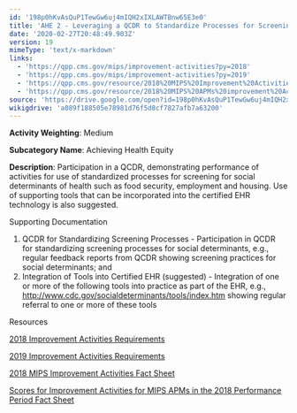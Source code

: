 ```yaml
---
id: '198p0hKvAsQuP1TewGw6uj4mIQH2xIXLAWTBnw65E3e0'
title: 'AHE 2 - Leveraging a QCDR to Standardize Processes for Screening'
date: '2020-02-27T20:48:49.903Z'
version: 19
mimeType: 'text/x-markdown'
links:
  - 'https://qpp.cms.gov/mips/improvement-activities?py=2018'
  - 'https://qpp.cms.gov/mips/improvement-activities?py=2019'
  - 'https://qpp.cms.gov/resource/2018%20MIPS%20Improvement%20Activities%20Fact%20Sheet'
  - 'https://qpp.cms.gov/resource/2018%20MIPS%20APMs%20improvement%20Activities%20scores%20fact%20sheet'
source: 'https://drive.google.com/open?id=198p0hKvAsQuP1TewGw6uj4mIQH2xIXLAWTBnw65E3e0'
wikigdrive: 'a089f188505e78981d76f5d8cf7827afb7a63200'
---
```

**Activity Weighting**: Medium

**Subcategory Name**: Achieving Health Equity

**Description**: Participation in a QCDR, demonstrating performance of activities for use of standardized processes for screening for social determinants of health such as food security, employment and housing. Use of supporting tools that can be incorporated into the certified EHR technology is also suggested.

Supporting Documentation

1. QCDR for Standardizing Screening Processes - Participation in QCDR for standardizing screening processes for social determinants, e.g., regular feedback reports from QCDR showing screening practices for social determinants; and
2. Integration of Tools into Certified EHR (suggested) - Integration of one or more of the following tools into practice as part of the EHR, e.g., http://www.cdc.gov/socialdeterminants/tools/index.htm showing regular referral to one or more of these tools

Resources

[2018 Improvement Activities Requirements](https://qpp.cms.gov/mips/improvement-activities?py=2018)

[2019 Improvement Activities Requirements](https://qpp.cms.gov/mips/improvement-activities?py=2019)

[2018 MIPS Improvement Activities Fact Sheet](https://qpp.cms.gov/resource/2018%20MIPS%20Improvement%20Activities%20Fact%20Sheet)

[Scores for Improvement Activities for MIPS APMs in the 2018 Performance Period Fact Sheet](https://qpp.cms.gov/resource/2018%20MIPS%20APMs%20improvement%20Activities%20scores%20fact%20sheet)
